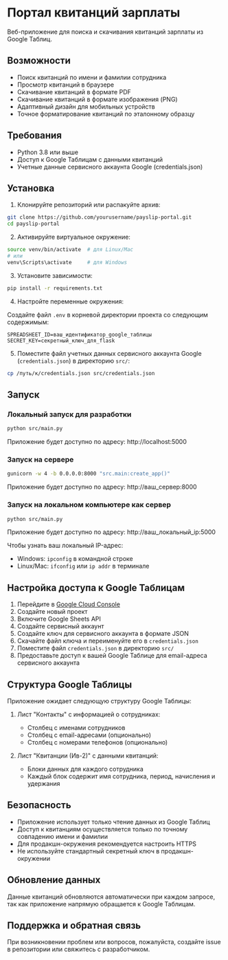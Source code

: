 # Портал квитанций зарплаты

Веб-приложение для поиска и скачивания квитанций зарплаты из Google Таблиц.

## Возможности

- Поиск квитанций по имени и фамилии сотрудника
- Просмотр квитанций в браузере
- Скачивание квитанций в формате PDF
- Скачивание квитанций в формате изображения (PNG)
- Адаптивный дизайн для мобильных устройств
- Точное форматирование квитанций по эталонному образцу

## Требования

- Python 3.8 или выше
- Доступ к Google Таблицам с данными квитанций
- Учетные данные сервисного аккаунта Google (credentials.json)

## Установка

1. Клонируйте репозиторий или распакуйте архив:

```bash
git clone https://github.com/yourusername/payslip-portal.git
cd payslip-portal
```

2. Активируйте виртуальное окружение:

```bash
source venv/bin/activate  # для Linux/Mac
# или
venv\Scripts\activate     # для Windows
```

3. Установите зависимости:

```bash
pip install -r requirements.txt
```

4. Настройте переменные окружения:

Создайте файл `.env` в корневой директории проекта со следующим содержимым:

```
SPREADSHEET_ID=ваш_идентификатор_google_таблицы
SECRET_KEY=секретный_ключ_для_flask
```

5. Поместите файл учетных данных сервисного аккаунта Google (`credentials.json`) в директорию `src/`:

```bash
cp /путь/к/credentials.json src/credentials.json
```

## Запуск

### Локальный запуск для разработки

```bash
python src/main.py
```

Приложение будет доступно по адресу: http://localhost:5000

### Запуск на сервере

```bash
gunicorn -w 4 -b 0.0.0.0:8000 "src.main:create_app()"
```

Приложение будет доступно по адресу: http://ваш_сервер:8000

### Запуск на локальном компьютере как сервер

```bash
python src/main.py
```

Приложение будет доступно по адресу: http://ваш_локальный_ip:5000

Чтобы узнать ваш локальный IP-адрес:
- Windows: `ipconfig` в командной строке
- Linux/Mac: `ifconfig` или `ip addr` в терминале

## Настройка доступа к Google Таблицам

1. Перейдите в [Google Cloud Console](https://console.cloud.google.com/)
2. Создайте новый проект
3. Включите Google Sheets API
4. Создайте сервисный аккаунт
5. Создайте ключ для сервисного аккаунта в формате JSON
6. Скачайте файл ключа и переименуйте его в `credentials.json`
7. Поместите файл `credentials.json` в директорию `src/`
8. Предоставьте доступ к вашей Google Таблице для email-адреса сервисного аккаунта

## Структура Google Таблицы

Приложение ожидает следующую структуру Google Таблицы:

1. Лист "Контакты" с информацией о сотрудниках:
   - Столбец с именами сотрудников
   - Столбец с email-адресами (опционально)
   - Столбец с номерами телефонов (опционально)

2. Лист "Квитанции (Ив-2)" с данными квитанций:
   - Блоки данных для каждого сотрудника
   - Каждый блок содержит имя сотрудника, период, начисления и удержания

## Безопасность

- Приложение использует только чтение данных из Google Таблиц
- Доступ к квитанциям осуществляется только по точному совпадению имени и фамилии
- Для продакшн-окружения рекомендуется настроить HTTPS
- Не используйте стандартный секретный ключ в продакшн-окружении

## Обновление данных

Данные квитанций обновляются автоматически при каждом запросе, так как приложение напрямую обращается к Google Таблицам.

## Поддержка и обратная связь

При возникновении проблем или вопросов, пожалуйста, создайте issue в репозитории или свяжитесь с разработчиком.
